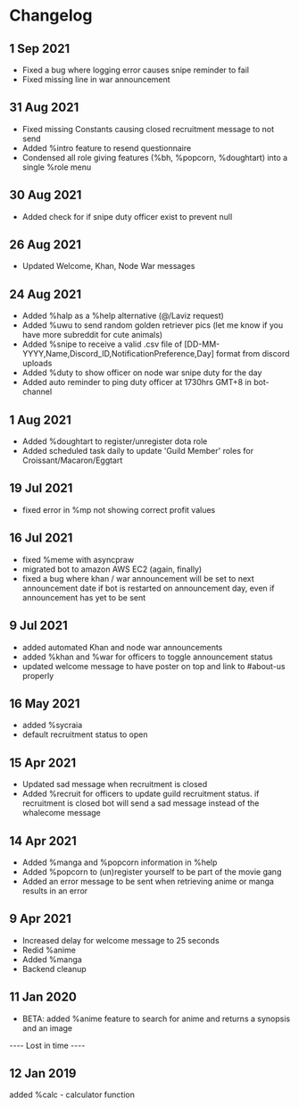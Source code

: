 # Changelog

## 1 Sep 2021
- Fixed a bug where logging error causes snipe reminder to fail
- Fixed missing line in war announcement

## 31 Aug 2021
- Fixed missing Constants causing closed recruitment message to not send
- Added %intro feature to resend questionnaire
- Condensed all role giving features (%bh, %popcorn, %doughtart) into a single %role menu

## 30 Aug 2021
- Added check for if snipe duty officer exist to prevent null

## 26 Aug 2021
- Updated Welcome, Khan, Node War messages 

## 24 Aug 2021
- Added %halp as a %help alternative (@/Laviz request)
- Added %uwu to send random golden retriever pics (let me know if you have more subreddit for cute animals)
- Added %snipe to receive a valid .csv file of [DD-MM-YYYY,Name,Discord_ID,NotificationPreference,Day] format from discord uploads
- Added %duty to show officer on node war snipe duty for the day
- Added auto reminder to ping duty officer at 1730hrs GMT+8 in bot-channel

## 1 Aug 2021
- Added %doughtart to register/unregister dota role
- Added scheduled task daily to update 'Guild Member' roles for Croissant/Macaron/Eggtart

## 19 Jul 2021
- fixed error in %mp not showing correct profit values

## 16 Jul 2021
- fixed %meme with asyncpraw
- migrated bot to amazon AWS EC2 (again, finally)
- fixed a bug where khan / war announcement will be set to next announcement date if bot is restarted on announcement day, even if announcement has yet to be sent

## 9 Jul 2021
- added automated Khan and node war announcements
- added %khan and %war for officers to toggle announcement status
- updated welcome message to have poster on top and link to #about-us properly

## 16 May 2021
- added %sycraia
- default recruitment status to open

## 15 Apr 2021
- Updated sad message when recruitment is closed
- Added %recruit for officers to update guild recruitment status. if recruitment is closed bot will send a sad message instead of the whalecome message

## 14 Apr 2021
- Added %manga and %popcorn information in %help
- Added %popcorn to (un)register yourself to be part of the movie gang
- Added an error message to be sent when retrieving anime or manga results in an error

## 9 Apr 2021
- Increased delay for welcome message to 25 seconds
- Redid %anime
- Added %manga
- Backend cleanup

## 11 Jan 2020
- BETA: added %anime feature to search for anime and returns a synopsis and an image

---- Lost in time ----

## 12 Jan 2019
added %calc - calculator function 
